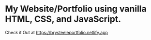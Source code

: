 # My Website/Portfolio using vanilla HTML, CSS, and JavaScript.

Check it Out at https://brysteeleportfolio.netlify.app
